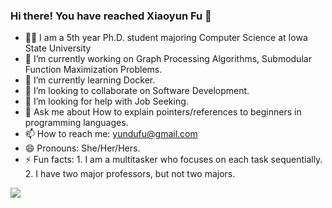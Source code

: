 ### Hi there! You have reached Xiaoyun Fu 👋

- :woman_student: I am a 5th year Ph.D. student majoring Computer Science at Iowa State University
- 🔭 I’m currently working on Graph Processing Algorithms, Submodular Function Maximization Problems.
- 🌱 I’m currently learning Docker.
- 👯 I’m looking to collaborate on Software Development.
- 🤔 I’m looking for help with Job Seeking.
- 💬 Ask me about How to explain pointers/references to beginners in programming languages.
- 📫 How to reach me: yundufu@gmail.com 
- 😄 Pronouns: She/Her/Hers.
- ⚡ Fun facts: 1. I am a multitasker who focuses on each task sequentially.
                 2. I have two major professors, but not two majors.

<img src = "https://github-readme-stats.vercel.app/api?username=yundufu&&show_icons=true&title_color=ffffff&icon_color=bb2acf&text_color=daf7dc&bg_color=151515">
